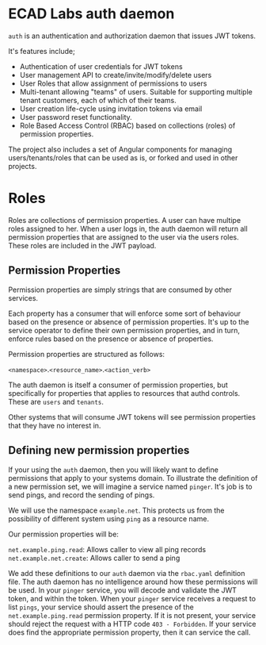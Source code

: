 # ECAD Labs auth daemon

`auth` is an authentication and authorization daemon that issues JWT tokens.

It's features include;

* Authentication of user credentials for JWT tokens
* User management API to create/invite/modify/delete users
* User Roles that allow assignment of permissions to users 
* Multi-tenant allowing "teams" of users. Suitable for supporting multiple
    tenant customers, each of which of their teams.
* User creation life-cycle using invitation tokens via email
* User password reset functionality.
* Role Based Access Control (RBAC) based on collections (roles) of permission
    properties.

The project also includes a set of Angular components for managing
users/tenants/roles that can be used as is, or forked and used in other
projects. 


# Roles 

Roles are collections of permission properties. A user can have multipe roles
assigned to her. When a user logs in, the auth daemon will return all
permission properties that are assigned to the user via the users roles. These
roles are included in the JWT payload. 

## Permission Properties

Permission properties are simply strings that are consumed by other services.

Each property has a consumer that will enforce some sort of behaviour based on
the presence or absence of permission properties. It's up to the service
operator to define their own permission properties, and in turn, enforce rules
based on the presence or absence of properties.

Permission properties are structured as follows:

`<namespace>`.`<resource_name>`.`<action_verb>`

The auth daemon is itself a consumer of permission properties, but specifically
for properties that applies to resources that authd controls. These are
`users` and `tenants`.

Other systems that will consume JWT tokens will see permission properties that
they have no interest in.

## Defining new permission properties

If your using the `auth` daemon, then you will likely want to define
permissions that apply to your systems domain. To illustrate the definition of
a new permission set, we will imagine a service named `pinger`. It's job is to
send pings, and record the sending of pings. 

We will use the namespace `example.net`. This protects us from the possibility
of different system using `ping` as a resource name.

Our permission properties will be:

`net.example.ping.read`: Allows caller to view all ping records
`net.example.net.create`: Allows caller to send a ping

We add these definitions to our `auth` daemon via the `rbac.yaml` definition
file. The auth daemon has no intelligence around how these permissions will be
used. In your `pinger` service, you will decode and validate the JWT token, and
within the token. When your `pinger` service receives a request to list
`pings`, your service should assert the presence of the
`net.example.ping.read` permission property. If it is not present, your service
should reject the request with a HTTP code `403 - Forbidden`. If your service
does find the appropriate permission property, then it can service the call.

